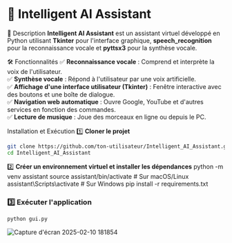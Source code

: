# 🤖 Intelligent AI Assistant

📌 Description
**Intelligent AI Assistant** est un assistant virtuel développé en Python utilisant **Tkinter** pour l'interface graphique, **speech_recognition** pour la reconnaissance vocale et **pyttsx3** pour la synthèse vocale.

🛠️ Fonctionnalités
✅ **Reconnaissance vocale** : Comprend et interprète la voix de l'utilisateur.  
✅ **Synthèse vocale** : Répond à l'utilisateur par une voix artificielle.  
✅ **Affichage d'une interface utilisateur (Tkinter)** : Fenêtre interactive avec des boutons et une boîte de dialogue.  
✅ **Navigation web automatique** : Ouvre Google, YouTube et d'autres services en fonction des commandes.  
✅ **Lecture de musique** : Joue des morceaux en ligne ou depuis le PC.

Installation et Exécution
1️⃣ **Cloner le projet**
```bash
git clone https://github.com/ton-utilisateur/Intelligent_AI_Assistant.git
cd Intelligent_AI_Assistant
```

2️⃣ **Créer un environnement virtuel et installer les dépendances**
python -m venv assistant
source assistant/bin/activate  # Sur macOS/Linux
assistant\Scripts\activate    # Sur Windows
pip install -r requirements.txt


### 3️⃣ **Exécuter l'application**
```bash
python gui.py
```




![Capture d'écran 2025-02-10 181854](https://github.com/user-attachments/assets/a111ceea-0bc5-4b32-a880-43b6878d9c51)

